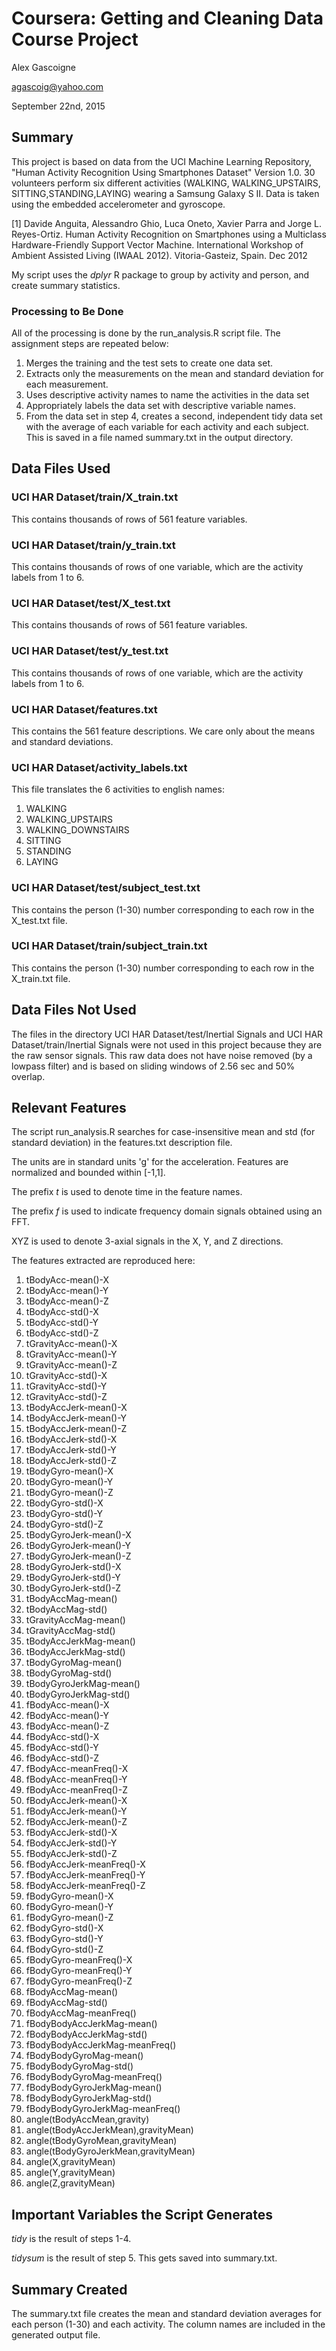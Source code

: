 
Coursera: Getting and Cleaning Data Course Project
===================================================

Alex Gascoigne

agascoig@yahoo.com

September 22nd, 2015

Summary
-------

This project is based on data from the UCI Machine Learning Repository,
"Human Activity Recognition Using Smartphones Dataset" Version 1.0.
30 volunteers perform six different activities (WALKING, WALKING_UPSTAIRS,
SITTING,STANDING,LAYING) wearing a Samsung Galaxy S II.  Data is taken
using the embedded accelerometer and gyroscope.

[1] Davide Anguita, Alessandro Ghio, Luca Oneto, Xavier Parra and Jorge L. Reyes-Ortiz. Human Activity Recognition on Smartphones using a Multiclass Hardware-Friendly Support Vector Machine. International Workshop of Ambient Assisted Living (IWAAL 2012). Vitoria-Gasteiz, Spain. Dec 2012

My script uses the *dplyr* R package to group by activity and person,
and create summary statistics.

### Processing to Be Done

All of the processing is done by the run_analysis.R script file.  The
assignment steps are repeated below:

1. Merges the training and the test sets to create one data set.
2. Extracts only the measurements on the mean and standard deviation for each measurement. 
3. Uses descriptive activity names to name the activities in the data set
4. Appropriately labels the data set with descriptive variable names. 
5. From the data set in step 4, creates a second, independent tidy data set with the average of each variable for each activity and each subject.  This is saved in
a file named summary.txt in the output directory.

Data Files Used
---------------

### UCI HAR Dataset/train/X_train.txt

This contains thousands of rows of 561 feature variables.

### UCI HAR Dataset/train/y_train.txt

This contains thousands of rows of one variable, which are the
activity labels from 1 to 6.

### UCI HAR Dataset/test/X_test.txt

This contains thousands of rows of 561 feature variables.

### UCI HAR Dataset/test/y_test.txt

This contains thousands of rows of one variable, which are the
activity labels from 1 to 6.

### UCI HAR Dataset/features.txt

This contains the 561 feature descriptions.  We care only about
the means and standard deviations.

### UCI HAR Dataset/activity_labels.txt

This file translates the 6 activities to english names:

1. WALKING
2. WALKING_UPSTAIRS
3. WALKING_DOWNSTAIRS
4. SITTING
5. STANDING
6. LAYING

### UCI HAR Dataset/test/subject_test.txt

This contains the person (1-30) number corresponding to each row in the
X_test.txt file.

### UCI HAR Dataset/train/subject_train.txt

This contains the person (1-30) number corresponding to each row in the
X_train.txt file.

Data Files Not Used
-------------------

The files in the directory UCI HAR Dataset/test/Inertial Signals and
UCI HAR Dataset/train/Inertial Signals were not used in this project
because they are the raw sensor signals.  This raw data does not
have noise removed (by a lowpass filter) and is based on sliding
windows of 2.56 sec and 50% overlap.

Relevant Features
-----------------

The script run_analysis.R searches for case-insensitive mean
and std (for standard deviation) in the features.txt
description file.

The units are in standard units 'g' for the acceleration.  Features
are normalized and bounded within [-1,1].

The prefix *t* is used to denote time in the feature names.

The prefix *f* is used to indicate frequency domain signals obtained
using an FFT.

XYZ is used to denote 3-axial signals in the X, Y, and Z directions.

The features extracted are reproduced here:

1. tBodyAcc-mean()-X
2. tBodyAcc-mean()-Y
3. tBodyAcc-mean()-Z
4. tBodyAcc-std()-X
5. tBodyAcc-std()-Y
6. tBodyAcc-std()-Z
7. tGravityAcc-mean()-X
8. tGravityAcc-mean()-Y
9. tGravityAcc-mean()-Z
10. tGravityAcc-std()-X
11. tGravityAcc-std()-Y
12. tGravityAcc-std()-Z
13. tBodyAccJerk-mean()-X
14. tBodyAccJerk-mean()-Y
15. tBodyAccJerk-mean()-Z
16. tBodyAccJerk-std()-X
17. tBodyAccJerk-std()-Y
18. tBodyAccJerk-std()-Z
19. tBodyGyro-mean()-X
20. tBodyGyro-mean()-Y
21. tBodyGyro-mean()-Z
22. tBodyGyro-std()-X
23. tBodyGyro-std()-Y
24. tBodyGyro-std()-Z
25. tBodyGyroJerk-mean()-X
26. tBodyGyroJerk-mean()-Y
27. tBodyGyroJerk-mean()-Z
28. tBodyGyroJerk-std()-X
29. tBodyGyroJerk-std()-Y
30. tBodyGyroJerk-std()-Z
31. tBodyAccMag-mean()
32. tBodyAccMag-std()
33. tGravityAccMag-mean()
34. tGravityAccMag-std()
35. tBodyAccJerkMag-mean()
36. tBodyAccJerkMag-std()
37. tBodyGyroMag-mean()
38. tBodyGyroMag-std()
39. tBodyGyroJerkMag-mean()
40. tBodyGyroJerkMag-std()
41. fBodyAcc-mean()-X
42. fBodyAcc-mean()-Y
43. fBodyAcc-mean()-Z
44. fBodyAcc-std()-X
45. fBodyAcc-std()-Y
46. fBodyAcc-std()-Z
47. fBodyAcc-meanFreq()-X
48. fBodyAcc-meanFreq()-Y
49. fBodyAcc-meanFreq()-Z
50. fBodyAccJerk-mean()-X
51. fBodyAccJerk-mean()-Y
52. fBodyAccJerk-mean()-Z
53. fBodyAccJerk-std()-X
54. fBodyAccJerk-std()-Y
55. fBodyAccJerk-std()-Z
56. fBodyAccJerk-meanFreq()-X
57. fBodyAccJerk-meanFreq()-Y
58. fBodyAccJerk-meanFreq()-Z
59. fBodyGyro-mean()-X
60. fBodyGyro-mean()-Y
61. fBodyGyro-mean()-Z
62. fBodyGyro-std()-X
63. fBodyGyro-std()-Y
64. fBodyGyro-std()-Z
65. fBodyGyro-meanFreq()-X
66. fBodyGyro-meanFreq()-Y
67. fBodyGyro-meanFreq()-Z
68. fBodyAccMag-mean()
69. fBodyAccMag-std()
70. fBodyAccMag-meanFreq()
71. fBodyBodyAccJerkMag-mean()
72. fBodyBodyAccJerkMag-std()
73. fBodyBodyAccJerkMag-meanFreq()
74. fBodyBodyGyroMag-mean()
75. fBodyBodyGyroMag-std()
76. fBodyBodyGyroMag-meanFreq()
77. fBodyBodyGyroJerkMag-mean()
78. fBodyBodyGyroJerkMag-std()
79. fBodyBodyGyroJerkMag-meanFreq()
80. angle(tBodyAccMean,gravity)
81. angle(tBodyAccJerkMean),gravityMean)
82. angle(tBodyGyroMean,gravityMean)
83. angle(tBodyGyroJerkMean,gravityMean)
84. angle(X,gravityMean)
85. angle(Y,gravityMean)
86. angle(Z,gravityMean)

Important Variables the Script Generates
----------------------------------------

*tidy* is the result of steps 1-4.

*tidysum* is the result of step 5.  This gets saved into summary.txt.

Summary Created
---------------

The summary.txt file creates the mean and standard deviation averages
for each person (1-30) and each activity.  The column names are included
in the generated output file.



